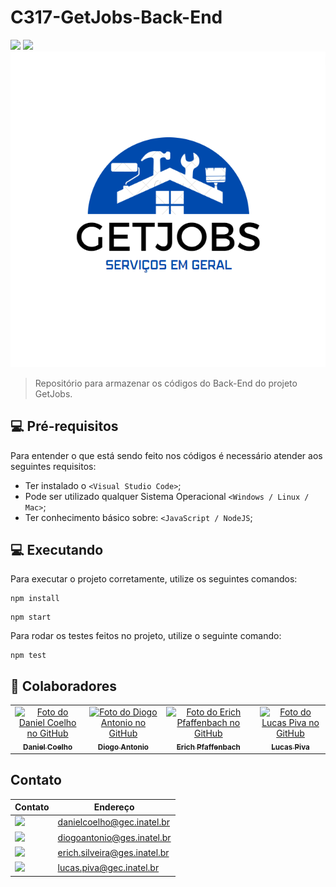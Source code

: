 # C317-GetJobs-Back-End

<img src="https://img.shields.io/badge/JavaScript-F7DF1E?style=for-the-badge&logo=javascript&logoColor=black" /> <img src="https://img.shields.io/badge/Node.js-43853D?style=for-the-badge&logo=node.js&logoColor=white" />
<img src="GetJobs.png">

> Repositório para armazenar os códigos do Back-End do projeto GetJobs.

## 💻 Pré-requisitos

Para entender o que está sendo feito nos códigos é necessário atender aos seguintes requisitos:

* Ter instalado o `<Visual Studio Code>`;
* Pode ser utilizado qualquer Sistema Operacional `<Windows / Linux / Mac>`;
* Ter conhecimento básico sobre: `<JavaScript / NodeJS`;

## 💻 Executando

Para executar o projeto corretamente, utilize os seguintes comandos:
 ```
 npm install
 ```
 ```
 npm start
 ```

Para rodar os testes feitos no projeto, utilize o seguinte comando:
 ```
 npm test
 ```

## 🤝 Colaboradores

<table>
  <tr>
    <td align="center">
      <a href="#">
        <img src="https://cdn-icons-png.flaticon.com/512/17/17004.png" width="100px;" alt="Foto do Daniel Coelho no GitHub"/><br>
        <sub>
          <b>Daniel Coelho</b>
        </sub>
      </a>
    </td>
   <td align="center">
      <a href="#">
        <img src="https://cdn-icons-png.flaticon.com/512/17/17004.png" width="100px;" alt="Foto do Diogo Antonio no GitHub"/><br>
        <sub>
          <b>Diogo Antonio</b>
        </sub>
      </a>
    </td>
   <td align="center">
      <a href="#">
        <img src="https://avatars.githubusercontent.com/u/49520647?v=4" width="100px;" alt="Foto do Erich Pfaffenbach no GitHub"/><br>
        <sub>
          <b>Erich Pfaffenbach</b>
        </sub>
      </a>
    </td>
   <td align="center">
      <a href="#">
        <img src="https://cdn-icons-png.flaticon.com/512/17/17004.png" width="100px;" alt="Foto do Lucas Piva no GitHub"/><br>
        <sub>
          <b>Lucas Piva</b>
        </sub>
      </a>
    </td>
   <tr>
</table>

## Contato
Contato | Endereço
------------ | -------------
<img src="https://img.shields.io/badge/Microsoft_Outlook-0078D4?style=for-the-badge&logo=microsoft-outlook&logoColor=white" /> | danielcoelho@gec.inatel.br
<img src="https://img.shields.io/badge/Microsoft_Outlook-0078D4?style=for-the-badge&logo=microsoft-outlook&logoColor=white" /> | diogoantonio@ges.inatel.br
<img src="https://img.shields.io/badge/Microsoft_Outlook-0078D4?style=for-the-badge&logo=microsoft-outlook&logoColor=white" /> | erich.silveira@ges.inatel.br
<img src="https://img.shields.io/badge/Microsoft_Outlook-0078D4?style=for-the-badge&logo=microsoft-outlook&logoColor=white" /> | lucas.piva@gec.inatel.br
